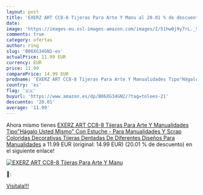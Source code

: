 ```yaml
---
layout: post
title: 'EXERZ ART CC8-8 Tijeras Para Arte Y Manu al 20.01 % de descuento'
date: 
image: 'https://images-eu.ssl-images-amazon.com/images/I/51hw0j9y7rL._SL200_.jpg'
comments: true
category: ofertas
author: ring
slug: 'B06XG34GN2-es'
actualPrice: 11.99 EUR
currency: EUR
price: 11.99
comparePrice: 14.99 EUR
prodname: 'EXERZ ART CC8-8 Tijeras Para Arte Y Manualidades Tipo"Hágalo Usted Mismo" Con Estuche - Para Manualidades Y Scrap  Coloridas Decorativas  Tijeras Dentadas De Diferentes Diseños Para Manualidades'
country: 'es'
flag: '🇪🇸'
buyurl: 'https://www.amazon.es/dp/B06XG34GN2/?tag=tolees-21'
descuento: '20.01'
average: '11.99'
---
```


Ahora mismo tienes [EXERZ ART CC8-8 Tijeras Para Arte Y Manualidades Tipo"Hágalo Usted Mismo" Con Estuche - Para Manualidades Y Scrap  Coloridas Decorativas  Tijeras Dentadas De Diferentes Diseños Para Manualidades](https://www.amazon.es/dp/B06XG34GN2/?tag=tolees-21) a 11.99 EUR (original: 14.99 EUR) (20.01 %  de descuento) en el siguiente enlace!

[![EXERZ ART CC8-8 Tijeras Para Arte Y Manu](https://images-eu.ssl-images-amazon.com/images/I/51hw0j9y7rL._SL200_.jpg)](https://www.amazon.es/dp/B06XG34GN2/?tag=tolees-21)

🔎:


[Visítala!!!](https://www.amazon.es/dp/B06XG34GN2/?tag=tolees-21)
